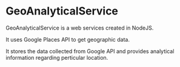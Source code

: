 # GeoAnalyticalService
GeoAnalyticalService is a web services created in NodeJS.

It uses Google Places API to get geographic data.

It stores the data collected from Google API and provides analytical information regarding perticular location. 



